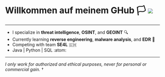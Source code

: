 # Willkommen auf meinem GHub :white_flag:                        ![](https://komarev.com/ghpvc/?username=yuxulu)
________________________________________________________________________________

- I specialize in **threat intelligence**, **OSINT**, and **GEOINT** :mag:
- Currently learning **reverse engineering**, **malware analysis**, and **EDR** :open_book:
- Competing with team **SE4L** :switzerland:
- Java | Python | SQL :atom:

________________________________________________________________________________
*I only work for authorized and ethical purposes, never for personal or commercial gain.* †

